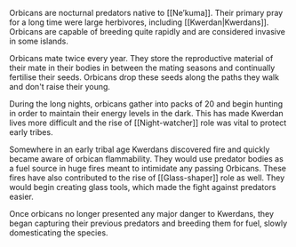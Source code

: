 Orbicans are nocturnal predators native to [[Ne’kuma]]. Their primary pray for a long time were large herbivores, including [[Kwerdan|Kwerdans]]. Orbicans are capable of breeding quite rapidly and are considered invasive in some islands.

Orbicans mate twice every year. They store the reproductive material of their mate in their bodies in between the mating seasons and continually fertilise their seeds. Orbicans drop these seeds along the paths they walk and don't raise their young.

During the long nights, orbicans gather into packs of 20 and begin hunting in order to maintain their energy levels in the dark. This has made Kwerdan lives more difficult and the rise of [[Night-watcher]] role was vital to protect early tribes.

Somewhere in an early tribal age Kwerdans discovered fire and quickly became aware of orbican flammability. They would use predator bodies as a fuel source in huge fires meant to intimidate any passing Orbicans. These fires have also contributed to the rise of [[Glass-shaper]] role as well. They would begin creating glass tools, which made the fight against predators easier.

Once orbicans no longer presented any major danger to Kwerdans, they began capturing their previous predators and breeding them for fuel, slowly domesticating the species.